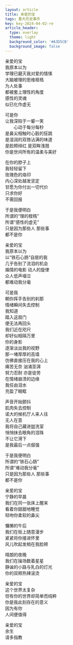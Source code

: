 ```yaml
---
layout: article
title: 亲爱的宝
tags: 重大历史事件
key: key-2024-04-02-re
article_header:
  type: overlay
  theme: light
  background_color: '#A3D5CB'
  background_image: false
---
```


亲爱的宝  
我原本以为  
学理已磨灭我对爱的情愫  
大脑被理的思维桎梏  
为人处事  
都被套上理性的角度  
感性的灵魂  
似已化作虚无  

可是你  
让我深陷于一颦一笑  
&emsp;&emsp;心动于每分每秒  
是鼻尖相触时心脏的狂跳  
是湿润的双唇沾满的味道  
是脸颊绯红 是双眸浅翘  
你是世间所有的温柔与美好  

在你的脖子上  
我轻轻留下  
玫瑰色的烙印  
内心深处越发坚定  
甘愿为你付出一切代价  
只求你好  
不需回报  

于是我便明白  
所谓的“理的桎梏”  
所谓“感性的虚无”  
只是因为那些人 那些事  
都不是你  

亲爱的宝  
我原本以为  
以“铁石心肠”自居的我  
几乎告别了流泪的机会  
煽情的电影 动人的旋律  
众人低声啜泣  
都难动我分毫  

可是我  
朝你挥手告别的刹那  
情绪瞬间失去控制  
我知道  
踏入这扇门  
便无法再回头  
我们近在咫尺  
却好似相隔万里  
你的身影  
逐渐淡出我的视野  
那一堵厚厚的高墙  
仿佛直接压在我的心上  
痛苦无奈 汹涌澎湃  
努力忍耐 亦是徒劳  
在情绪崩溃的边缘  
我任由泪水  
充盈了眼眶  

声音开始颤抖  
肌肉失去控制  
诺大的候机厅人来人往  
无人在意  
我将自己藏进盥洗室  
悄悄抹去眼角的泪珠  
不让它滑下  
是我最后一点倔强  

于是我便明白  
所谓的“铁石心肠”  
所谓“难动我分毫”  
只是因为那些人 那些事  
都不是你  

亲爱的宝  
宁静的早晨  
我们在同一张床上醒来  
看着你甜甜地睡觉  
轻吻你柔软的鼻尖  

慵懒的午后  
我们在街上随意漫步  
紧紧将你搂进怀里  
风儿吹起发梢在我脸颊  

晴朗的夜晚  
我们在操场数着星星  
静谧的小路与乳白的灯光  
你的双颊热辣滚烫  

亲爱的宝  
这个世界太复杂  
但有你的世界却简单而纯粹  
你是我此刻存在的意义  
因为有你  
人间便值得  

亲爱的宝  
余生  
请多指教  